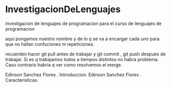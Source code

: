 InvestigacionDeLenguajes
========================

investigacion de lenguajes de programacion para el curso de lenguajes de programacion


aqui pongamos nuestro nombre y de lo q se va a encargar cada uno para que no hallan confuciones
ni repeticiones.


recuerden hacer git pull antes de trabajar y git commit , git push despues de trabajar.
Si es q trabajamos todos a tiempos distintos no habra problema. Caso contrario habria q ver como 
resolvemos el merge.

Edinson Sanchez Flores . Introduccion.
Edinson Sanchez Flores .  Caracteristicas.
